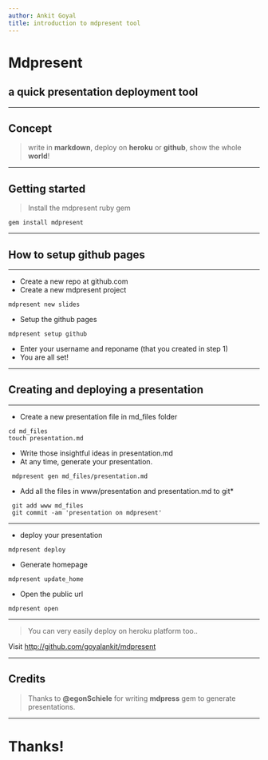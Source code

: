 ```yaml
---
author: Ankit Goyal
title: introduction to mdpresent tool
---
```

# Mdpresent
## a quick presentation deployment tool

---

## Concept
> write in **markdown**, deploy on **heroku** or **github**, show the
> whole **world**!

---

## Getting started

> Install the mdpresent ruby gem

    gem install mdpresent

---

## How to setup github pages

---

* Create a new repo at github.com
* Create a new mdpresent project

```
mdpresent new slides
```

* Setup the github pages

```
mdpresent setup github
```

* Enter your username and reponame (that you created in step 1)
* You are all set!

---

## Creating and deploying a presentation

---

* Create a new presentation file in md\_files folder

```
cd md_files
touch presentation.md
```

* Write those insightful ideas in presentation.md
* At any time, generate your presentation.

```
 mdpresent gen md_files/presentation.md
```
* Add all the files in www/presentation and presentation.md to git*

```
 git add www md_files
 git commit -am 'presentation on mdpresent'
```


---

* deploy your presentation

```
mdpresent deploy
```

* Generate homepage

```
mdpresent update_home
```

* Open the public url

```
mdpresent open
```

---

> You can very easily deploy on heroku platform too..

Visit http://github.com/goyalankit/mdpresent

---

## Credits

> Thanks to **@egonSchiele** for writing **mdpress** gem to generate presentations.

---

# Thanks!


